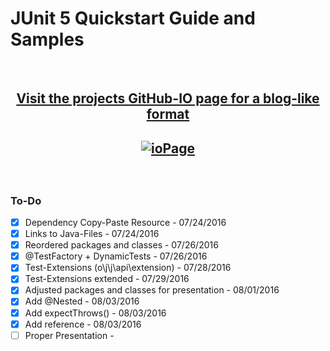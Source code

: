 # JUnit 5 Quickstart Guide and Samples

<br>

## <p align="center">[Visit the projects GitHub-IO page for a blog-like format](https://dmitrij-drandarov.github.io/JUnit-5-QuickStart-Guide-and-Samples)</p>
 
## <p align="center">[![ioPage](/../master/img/-01_README_Redirection.png?raw=true)](https://dmitrij-drandarov.github.io/JUnit-5-QuickStart-Guide-and-Samples)</p>

<br>

### To-Do

- [x] Dependency Copy-Paste Resource                    -   07/24/2016
- [x] Links to Java-Files                               -   07/24/2016
- [x] Reordered packages and classes                    -   07/26/2016
- [x] @TestFactory + DynamicTests                       -   07/26/2016
- [x] Test-Extensions (o\j\j\api\extension)             -   07/28/2016
- [x] Test-Extensions extended                          -   07/29/2016
- [x] Adjusted packages and classes for presentation    -   08/01/2016
- [x] Add @Nested                                       -   08/03/2016
- [x] Add expectThrows()                                -   08/03/2016
- [x] Add reference                                     -   08/03/2016
- [ ] Proper Presentation                               -   